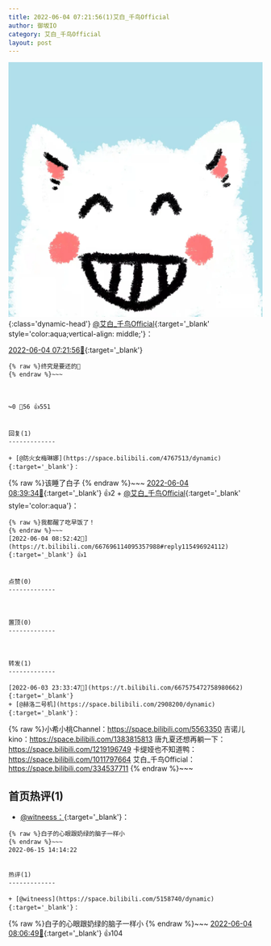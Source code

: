 ```yaml
---
title: 2022-06-04 07:21:56(1)艾白_千鸟Official
author: 御坂IO
category: 艾白_千鸟Official
layout: post
---
```


![img](/images/9ae8b9445fd0665cc014d9080156a45271be73c6.jpg){:class='dynamic-head'}
[@艾白_千鸟Official](https://space.bilibili.com/334537711/dynamic){:target='_blank' style='color:aqua;vertical-align: middle;'}：

[2022-06-04 07:21:56🔗](https://t.bilibili.com/667696114095357988){:target='_blank'}

~~~
{% raw %}终究是要还的👿
{% endraw %}~~~



↪️0 💬56 👍551


回复(1)
-------------

+ [@防火女梅琳娜](https://space.bilibili.com/4767513/dynamic){:target='_blank'}：
~~~
{% raw %}该睡了白子
{% endraw %}~~~
[2022-06-04 08:39:34🔗](https://t.bilibili.com/667696114095357988#reply115495916240){:target='_blank'} 👍2
    + [@艾白_千鸟Official](https://space.bilibili.com/334537711/dynamic){:target='_blank' style='color:aqua'}：
~~~
{% raw %}我都醒了吃早饭了！
{% endraw %}~~~
[2022-06-04 08:52:42🔗](https://t.bilibili.com/667696114095357988#reply115496924112){:target='_blank'} 👍1


点赞(0)
-------------



置顶(0)
-------------



转发(1)
-------------

[2022-06-03 23:33:47🔗](https://t.bilibili.com/667575472758980662){:target='_blank'}
+ [@赫洛二号机](https://space.bilibili.com/2908200/dynamic){:target='_blank'}：
~~~
{% raw %}小希小桃Channel：https://space.bilibili.com/5563350
吉诺儿kino：https://space.bilibili.com/1383815813
唐九夏还想再躺一下：https://space.bilibili.com/1219196749
卡缇娅也不知道鸭：https://space.bilibili.com/1011797664
艾白_千鸟Official：https://space.bilibili.com/334537711
{% endraw %}~~~






首页热评(1)
-------------

+ [@witneess：](https://space.bilibili.com/5158740/dynamic){:target='_blank'}：
~~~
{% raw %}白子的心眼跟奶绿的脑子一样小
{% endraw %}~~~
2022-06-15 14:14:22


热评(1)
-------------

+ [@witneess](https://space.bilibili.com/5158740/dynamic){:target='_blank'}：
~~~
{% raw %}白子的心眼跟奶绿的脑子一样小
{% endraw %}~~~
[2022-06-04 08:06:49🔗](https://t.bilibili.com/667696114095357988#reply115494052800){:target='_blank'} 👍104


